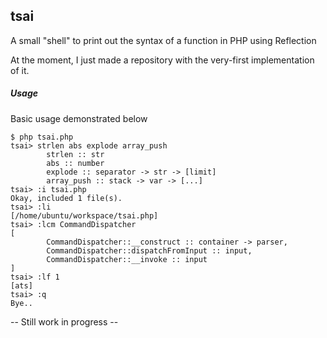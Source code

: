 ## tsai
A small "shell" to print out the syntax of a function in PHP using Reflection

At the moment, I just made a repository with the very-first implementation of it.


##### Usage

Basic usage demonstrated below

```
$ php tsai.php
tsai> strlen abs explode array_push
        strlen :: str
        abs :: number
        explode :: separator -> str -> [limit]
        array_push :: stack -> var -> [...]
tsai> :i tsai.php
Okay, included 1 file(s).
tsai> :li
[/home/ubuntu/workspace/tsai.php]
tsai> :lcm CommandDispatcher
[
        CommandDispatcher::__construct :: container -> parser, 
        CommandDispatcher::dispatchFromInput :: input, 
        CommandDispatcher::__invoke :: input
]
tsai> :lf 1
[ats]
tsai> :q
Bye..
```

-- Still work in progress -- 
